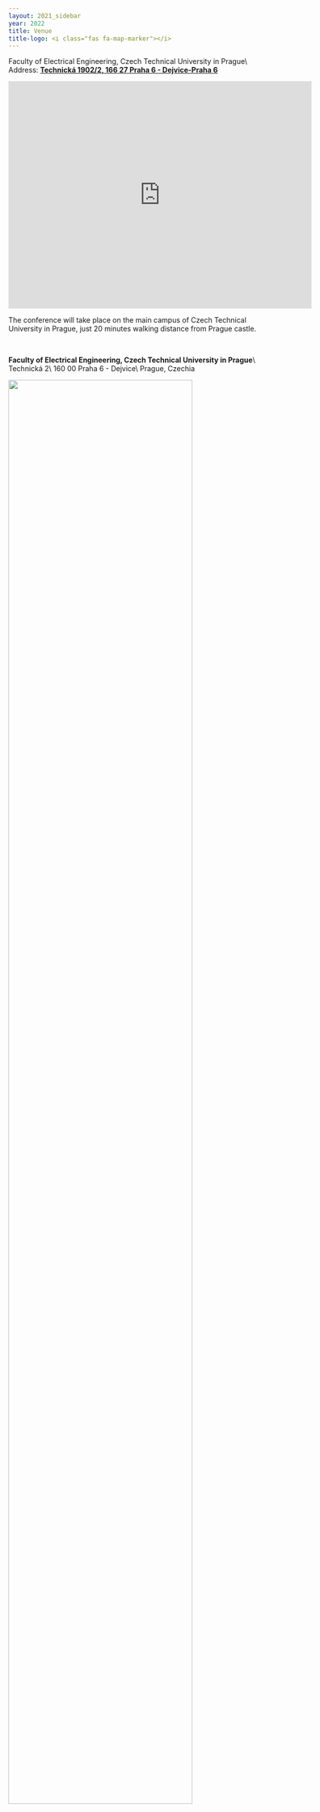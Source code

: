 ```yaml
---
layout: 2021_sidebar
year: 2022
title: Venue
title-logo: <i class="fas fa-map-marker"></i> 
---
```


Faculty of Electrical Engineering, Czech Technical University in Prague\\
Address: [**Technická 1902/2, 166 27 Praha 6 - Dejvice-Praha 6**](https://goo.gl/maps/QvzoV48qoRgSYfJd6)

<iframe
src="https://www.google.com/maps/embed?pb=!1m14!1m8!1m3!1d20477.508951659278!2d14.394828!3d50.0921165!3m2!1i1024!2i768!4f13.1!3m3!1m2!1s0x470b953b18badba7%3A0xff08f7e48420083f!2sFaculty%20of%20Electrical%20Engineering%2C%20Czech%20Technical%20University%20in%20Prague!5e0!3m2!1sen!2sfr!4v1657615781799!5m2!1sen!2sfr"
width="600" height="450" style="border:0;" allowfullscreen="" loading="lazy"
referrerpolicy="no-referrer-when-downgrade"></iframe>

The conference will take place on the main campus of Czech Technical University
in Prague, just 20 minutes walking distance from Prague castle.

<br>

**Faculty of Electrical Engineering, Czech Technical University in Prague**\\
Technická 2\\
160 00 Praha 6 - Dejvice\\
Prague, Czechia

<img src="{{site.url}}/img/2022/FEL.jpg" style="width:85%;"/>
